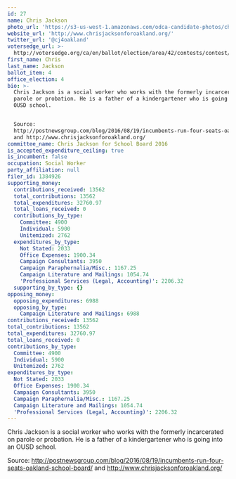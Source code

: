 ```yaml
---
id: 27
name: Chris Jackson
photo_url: 'https://s3-us-west-1.amazonaws.com/odca-candidate-photos/chris-jackson.png'
website_url: 'http://www.chrisjacksonforoakland.org/'
twitter_url: '@cj4oakland'
votersedge_url: >-
  http://votersedge.org/ca/en/ballot/election/area/42/contests/contest/13219/candidate/130704?&county=Alameda%20County&election_authority_id=1
first_name: Chris
last_name: Jackson
ballot_item: 4
office_election: 4
bio: >-
  Chris Jackson is a social worker who works with the formerly incarcerated on
  parole or probation. He is a father of a kindergartener who is going into an
  OUSD school. 


  Source:
  http://postnewsgroup.com/blog/2016/08/19/incumbents-run-four-seats-oakland-school-board/
  and http://www.chrisjacksonforoakland.org/
committee_name: Chris Jackson for School Board 2016
is_accepted_expenditure_ceiling: true
is_incumbent: false
occupation: Social Worker
party_affiliation: null
filer_id: 1384926
supporting_money:
  contributions_received: 13562
  total_contributions: 13562
  total_expenditures: 32760.97
  total_loans_received: 0
  contributions_by_type:
    Committee: 4900
    Individual: 5900
    Unitemized: 2762
  expenditures_by_type:
    Not Stated: 2033
    Office Expenses: 1900.34
    Campaign Consultants: 3950
    Campaign Paraphernalia/Misc.: 1167.25
    Campaign Literature and Mailings: 1054.74
    'Professional Services (Legal, Accounting)': 2206.32
  supporting_by_type: {}
opposing_money:
  opposing_expenditures: 6988
  opposing_by_type:
    Campaign Literature and Mailings: 6988
contributions_received: 13562
total_contributions: 13562
total_expenditures: 32760.97
total_loans_received: 0
contributions_by_type:
  Committee: 4900
  Individual: 5900
  Unitemized: 2762
expenditures_by_type:
  Not Stated: 2033
  Office Expenses: 1900.34
  Campaign Consultants: 3950
  Campaign Paraphernalia/Misc.: 1167.25
  Campaign Literature and Mailings: 1054.74
  'Professional Services (Legal, Accounting)': 2206.32
---
```

Chris Jackson is a social worker who works with the formerly incarcerated on parole or probation. He is a father of a kindergartener who is going into an OUSD school. 

Source: http://postnewsgroup.com/blog/2016/08/19/incumbents-run-four-seats-oakland-school-board/ and http://www.chrisjacksonforoakland.org/